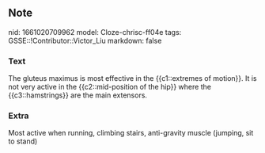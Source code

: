 ## Note
nid: 1661020709962
model: Cloze-chrisc-ff04e
tags: GSSE::!Contributor::Victor_Liu
markdown: false

### Text
The gluteus maximus is most effective in the {{c1::extremes of motion}}. It is not very active in the {{c2::mid-position of the hip}} where the {{c3::hamstrings}} are the main extensors.

### Extra
Most active when running, climbing stairs, anti-gravity muscle (jumping, sit to stand)
